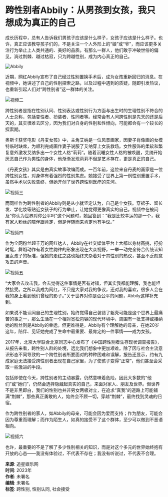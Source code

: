 # 跨性别者Abbily：从男孩到女孩，我只想成为真正的自己

成长历程中，总有人告诉我们男孩子应该是什么样子，女孩子应该是什么样子。也许，真正应该教导孩子们的，不是关注一个人外形上的“娘”或“爷”，而应该更多关注行为举止上人类共通的、美好的品质。有那么一群人，他们敢于冲破世俗的偏见，淌过荆棘、越过枯寂，只为跨越性别，成为内心真正的自己。

![Abbily](http://image.danews.cc/upload/doc/20220618/62ad9aaf6c938.png)

近期，网红Abbily宣布了自己经过性别置换手术后，成为女孩重新回归的消息。在视频中，她讲述了自己的性别探索之路，以及过程中遇到的质疑，随即引发热议，也重新引起人们对“跨性别者”这一群体的关注。

![视频二](http://image.danews.cc/upload/doc/20220618/62ad9ab1c05b9.png)

跨性别者是指在性别认同、性别表达或性别行为方面与出生时的生理性别不符合的人士总称，包括变性者、扮装者、性同者等。经常会有人问跨性别是先天的还是后天的，其实很难去区分，因为我们对自身的性别和性倾向，可能都会有一个较长的探索期。

奥斯卡获奖电影《丹麦女孩》中，主角艾纳是一位风景画家，因妻子肖像画的女模特临时缺席，为顺利完成画作妻子说服了艾纳穿上女装救场。女性服饰的柔软和繁复意外激发艾纳多出一个女性人格“莉莉”。随着沉睡女性人格的被唤醒，艾纳开始厌恶自己作为男性的身体，他渐渐发现莉莉不但是艺术存在，更是真正的自己。

《丹麦女孩》其实是由真实故事改编而成。一百年前，这位来自丹麦的画家是一位跨性别女性，对身体有着强烈的性别焦虑。她接受了世界上第一例性别重置手术，虽然手术以失败告终，但她开创了世界跨性别医疗的先河。

![视频三](http://image.danews.cc/upload/doc/20220618/62ad9ab2efabe.png)

而同样作为跨性别者的Abbily则是从小就坚定认为，自己是个女孩。穿裙子、留长发、学化妆等贴近女孩子的行为举止，让她觉得更像真实的自己。视频中在被问及“你认为世界对你公平吗”这个问题时，她回答到：“我是比较幸运的那一个，我有家人粉丝的陪伴跟肯定，但是伴随而来肯定也有争议。”

![视频四](http://image.danews.cc/upload/doc/20220618/62ad9ab3c6458.png)

作为全网粉丝超千万的网红达人，Abbily在社交媒体平台上大都以身材高挑，打扮时髦，舞蹈动作有着女性韵律的形象出现在大众视野，一举一动完全符合传统认知里女孩子的标准，但她的走红之路也始终夹杂着对于其性别的热议，甚至不乏刻意攻击的声音。

![视频五](http://image.danews.cc/upload/doc/20220618/62ad9ab636069.png)

“大家会去攻击我，会去觉得这件事情是否有对错，但其实我都能理解，我也能坦然接受。之所以我成为网红，不只是大家对我的争议，还对我的喜欢，很多人会在我的身上看到他们曾经的影子。”关于世界对你是否公平的问题，Abbily这样补充到。

如果说不能认同自己的生理性别，始终觉得自己装错了躯壳可能是这个世界上最痛苦的事之一，那么生活在一个相对宽松包容的现代环境中，周围有一批支持或接纳她的粉丝则是Abbily的幸运。但更难得是，Abbily有个理解她的母亲，在她20岁这年，陪伴、见证她完成了生命中最重要、最肯定的一件事情——成为女孩。

2017年，北京大学联合北京同志中心发布了《中国跨性别者生存现状调查报告》，从报告来看，跨性别人群的处境，远比我们想象中更加艰难。除了因与社会主流意识形态不同导致的一个跨性别者所要面对的种种困难和误解，报告还显示，约有九成家庭无法接受跨性别者出现在自己家里，为了使孩子变得“正常”，他们甚至会采取一些激进的手段。

包括即使在今天，跨性别者的主动暴露，仍然意味着危险，因此大多数的“他们”或“她们”，仍然会选择隐藏起真实的自己，来面对家人、朋友及世界。但世界不是非黑即白，我们的性别也并非男女两极对立，在追求“真我”的道路上可能铺满“荆棘”，那些真正勇敢的人，始终会不顾一切，穿越“荆棘”，最终找到灵魂的归宿。

作为跨性别者的家人，如Abbily的母亲，可能会因为爱而支持；作为朋友，可能会因为尊重而理解；而作为陌生人，如真的接受不了这个群体，至少可以做到不恶语相向。

![视频六](http://image.danews.cc/upload/doc/20220618/62ad9ab6dd6f7.png)

也许，最重要的不是了解了多少性别相关的知识，而是对这个多元的世界始终抱有开放的心态——我没有体验过，不代表不存在；我没有听说过，不代表不合理。

**来源**: 追星娱乐网  
**时间**: 2023年  
**作者**: 未署名  
**编辑**: 未署名  
**标签**: 跨性别, 性别认同, 社会接受